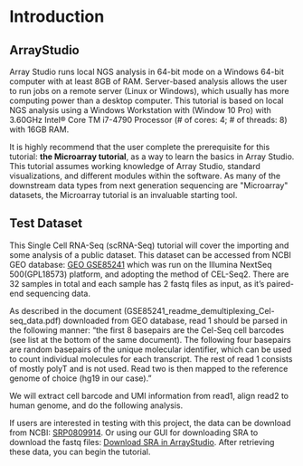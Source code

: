 # Introduction

## ArrayStudio

Array Studio runs local NGS analysis in 64-bit mode on a Windows 64-bit computer with at least 8GB of RAM. Server-based analysis allows the user to run jobs on a remote server (Linux or Windows), which usually has more computing power than a desktop computer.
This tutorial is based on local NGS analysis using a Windows Workstation with (Window 10 Pro) with 3.60GHz Intel® Core TM i7-4790 Processor (# of cores: 4; # of threads: 8) with 16GB RAM.

It is highly recommend that the user complete the prerequisite for this tutorial:
**the Microarray tutorial**, as a way to learn the basics in Array Studio. This tutorial assumes working knowledge of Array Studio, standard visualizations, and different modules within the software. As many of the downstream data types from next generation sequencing are "Microarray" datasets, the Microarray tutorial is an invaluable starting tool.

## Test Dataset

This Single Cell RNA-Seq (scRNA-Seq) tutorial will cover the importing and some analysis of a public dataset. This dataset can be accessed from NCBI GEO database: [GEO GSE85241](https://www.ncbi.nlm.nih.gov/geo/query/acc.cgi?acc=GSE85241) which was run on the Illumina NextSeq 500(GPL18573) platform, and adopting the method of CEL-Seq2. There are 32 samples in total and each sample has 2 fastq files as input, as it’s paired-end sequencing data.

As described in the document (GSE85241_readme_demultiplexing_Cel-seq_data.pdf) downloaded from GEO database, read 1 should be parsed in the following manner: “the first 8 basepairs are the Cel-Seq cell barcodes (see list at the bottom of the same document). The following four basepairs are random basepairs of the unique molecular identifier, which can be used to count individual molecules for each transcript. The rest of read 1 consists of mostly polyT and is not used. Read two is then mapped to the reference genome of choice (hg19 in our case).”

We will extract cell barcode and UMI information from read1, align read2 to human genome, and do the following analysis.


If users are interested in testing with this project, the data can be download from NCBI: [SRP0809914](https://trace.ncbi.nlm.nih.gov/Traces/study/?acc=SRP080991). Or using our GUI for downloading SRA to download the fastq files: [Download SRA in ArrayStudio](http://www.arrayserver.com/wiki/index.php?title=DownloadSRAData.pdf).
After retrieving these data, you can begin the tutorial.
